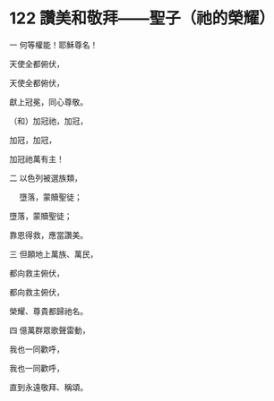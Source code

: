 # 122 讚美和敬拜——聖子（祂的榮耀）

一 何等權能！耶穌尊名！

天使全都俯伏，

天使全都俯伏，

獻上冠冕，同心尊敬。

（和）加冠祂，加冠，

加冠，加冠，

加冠祂萬有主！

二 以色列被選族類，

　 墮落，蒙贖聖徒；

墮落，蒙贖聖徒；

靠恩得救，應當讚美。

三 但願地上萬族、萬民，

都向救主俯伏，

都向救主俯伏，

榮耀、尊貴都歸祂名。

四 億萬群眾歌聲雷動，

我也一同歡呼，

我也一同歡呼，

直到永遠敬拜、稱頌。


